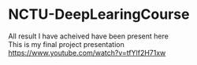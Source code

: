 # NCTU-DeepLearingCourse
All result I have acheived have been present here<br>
This is my final project presentation<br>
https://www.youtube.com/watch?v=tfYlf2H71xw
